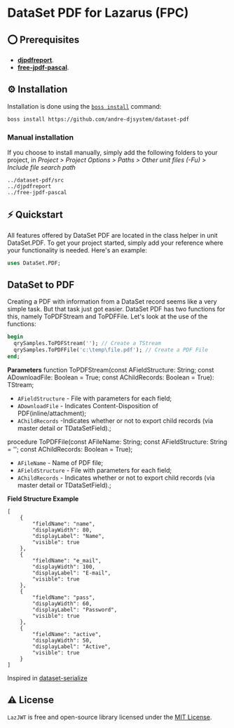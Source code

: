 # DataSet PDF for Lazarus (FPC)

## ⭕ Prerequisites
- [**djpdfreport**](https://github.com/andre-djsystem/djpdfreport).
- [**free-jpdf-pascal**](https://github.com/jepafi/free-jpdf-pascal).

## ⚙️ Installation
Installation is done using the [`boss install`](https://github.com/HashLoad/boss) command:

``` sh
boss install https://github.com/andre-djsystem/dataset-pdf
```

### Manual installation
If you choose to install manually, simply add the following folders to your project, in *Project > Project Options > Paths > Other unit files (-Fu) > Include file search path*
```
../dataset-pdf/src
../djpdfreport
../free-jpdf-pascal
```

## ⚡️ Quickstart
All features offered by DataSet PDF are located in the class helper in unit DataSet.PDF. To get your project started, simply add your reference where your functionality is needed. Here's an example:
```pascal
uses DataSet.PDF;
```

## DataSet to PDF
Creating a PDF with information from a DataSet record seems like a very simple task. But that task just got easier. DataSet PDF has two functions for this, namely ToPDFStream and ToPDFFile. Let's look at the use of the functions:

```pascal
begin
  qrySamples.ToPDFStream(''); // Create a TStream
  qrySamples.ToPDFFile('c:\temp\file.pdf'); // Create a PDF File 
end;
``` 
**Parameters**
function ToPDFStream(const AFieldStructure: String; const ADownloadFile: Boolean = True; const AChildRecords: Boolean = True): TStream;
* `AFieldStructure` - File with parameters for each field;
* `ADownloadFile` - Indicates Content-Disposition of PDF(inline/attachment);
* `AChildRecords` -Indicates whether or not to export child records (via master detail or TDataSetField).;
   
procedure ToPDFFile(const AFileName: String; const AFieldStructure: String = ''; const AChildRecords: Boolean = True);   
* `AFileName` - Name of PDF file;
* `AFieldStructure` - File with parameters for each field;
* `AChildRecords` - Indicates whether or not to export child records (via master detail or TDataSetField).;

**Field Structure Example**
``` 
[
	{
		"fieldName": "name",
		"displayWidth": 80,
		"displayLabel": "Name",
		"visible": true
	},    
	{
		"fieldName": "e_mail",
		"displayWidth": 100,
		"displayLabel": "E-mail",
		"visible": true
	},    
	{
		"fieldName": "pass",
		"displayWidth": 60,
		"displayLabel": "Password",
		"visible": true
	},    
	{
		"fieldName": "active",
		"displayWidth": 50,
		"displayLabel": "Active",
		"visible": true
	}    
]
``` 

Inspired in [dataset-serialize](https://github.com/viniciussanchez/dataset-serialize)

## ⚠️ License
`LazJWT` is free and open-source library licensed under the [MIT License](https://github.com/andre-djsystem/dataset-pdf/blob/main/LICENSE).
